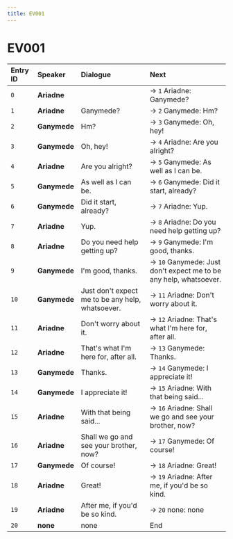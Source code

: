 ```yaml
---
title: EV001
---
```


# EV001


| Entry ID | Speaker | Dialogue | Next |
| :------- | :------ | :------- | :------------ |
| `0` | **Ariadne** |  | → `1` Ariadne: Ganymede? |
| `1` | **Ariadne** | Ganymede? | → `2` Ganymede: Hm? |
| `2` | **Ganymede** | Hm? | → `3` Ganymede: Oh, hey\! |
| `3` | **Ganymede** | Oh, hey\! | → `4` Ariadne: Are you alright? |
| `4` | **Ariadne** | Are you alright? | → `5` Ganymede: As well as I can be\. |
| `5` | **Ganymede** | As well as I can be\. | → `6` Ganymede: Did it start, already? |
| `6` | **Ganymede** | Did it start, already? | → `7` Ariadne: Yup\. |
| `7` | **Ariadne** | Yup\. | → `8` Ariadne: Do you need help getting up? |
| `8` | **Ariadne** | Do you need help getting up? | → `9` Ganymede: I'm good, thanks\. |
| `9` | **Ganymede** | I'm good, thanks\. | → `10` Ganymede: Just don't expect me to be any help, whatsoever\. |
| `10` | **Ganymede** | Just don't expect me to be any help, whatsoever\. | → `11` Ariadne: Don't worry about it\. |
| `11` | **Ariadne** | Don't worry about it\. | → `12` Ariadne: That's what I'm here for, after all\. |
| `12` | **Ariadne** | That's what I'm here for, after all\. | → `13` Ganymede: Thanks\. |
| `13` | **Ganymede** | Thanks\. | → `14` Ganymede: I appreciate it\! |
| `14` | **Ganymede** | I appreciate it\! | → `15` Ariadne: With that being said\.\.\. |
| `15` | **Ariadne** | With that being said\.\.\. | → `16` Ariadne: Shall we go and see your brother, now? |
| `16` | **Ariadne** | Shall we go and see your brother, now? | → `17` Ganymede: Of course\! |
| `17` | **Ganymede** | Of course\! | → `18` Ariadne: Great\! |
| `18` | **Ariadne** | Great\! | → `19` Ariadne: After me, if you'd be so kind\. |
| `19` | **Ariadne** | After me, if you'd be so kind\. | → `20` none: none |
| `20` | **none** | none | End |
